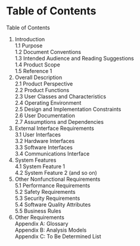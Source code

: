 # Table of Contents
Table of Contents	  
1. Introduction	  
  1.1	Purpose	  
  1.2	Document Conventions	  
  1.3	Intended Audience and Reading Suggestions	  
  1.4	Product Scope	  
  1.5	Reference	1
2.	Overall Description	  
  2.1	Product Perspective	  
  2.2	Product Functions	  
  2.3	User Classes and Characteristics	  
  2.4	Operating Environment	  
  2.5	Design and Implementation Constraints	  
  2.6	User Documentation	  
  2.7	Assumptions and Dependencies	  
3. 	External Interface Requirements	  
  3.1	User Interfaces	  
  3.2	Hardware Interfaces	  
  3.3	Software Interfaces	  
  3.4	Communications Interface	
4.	System Features	  
  4.1	System Feature 1	  
  4.2	System Feature 2 (and so on)
5.	Other Nonfunctional Requirements	  
  5.1	Performance Requirements	  
  5.2	Safety Requirements	  
  5.3	Security Requirements	  
  5.4	Software Quality Attributes	  
  5.5	Business Rules	
6.	Other Requirements  
Appendix A: Glossary  
Appendix B: Analysis Models  
Appendix C: To Be Determined List	